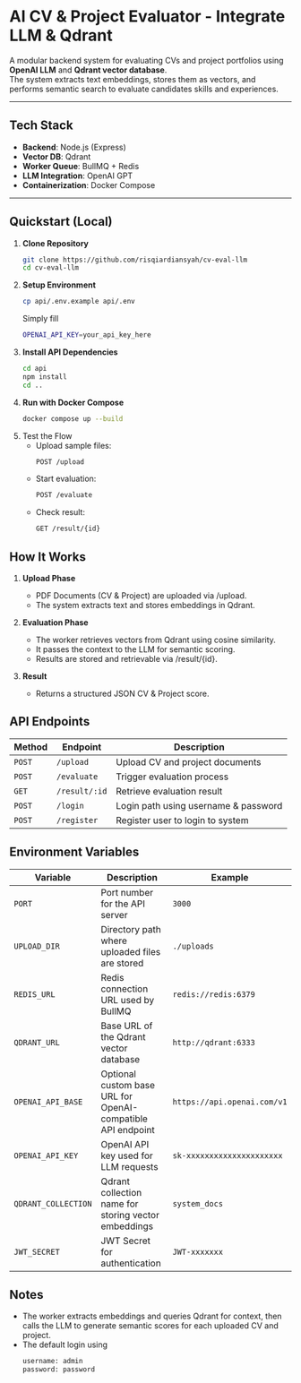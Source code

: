 # AI CV & Project Evaluator - Integrate LLM & Qdrant

A modular backend system for evaluating CVs and project portfolios using **OpenAI LLM** and **Qdrant vector database**.  
The system extracts text embeddings, stores them as vectors, and performs semantic search to evaluate candidates skills and experiences.

---

## Tech Stack

- **Backend**: Node.js (Express)
- **Vector DB**: Qdrant
- **Worker Queue**: BullMQ + Redis
- **LLM Integration**: OpenAI GPT
- **Containerization**: Docker Compose

---

## Quickstart (Local)

1. **Clone Repository**
   ```bash
   git clone https://github.com/risqiardiansyah/cv-eval-llm
   cd cv-eval-llm
2. **Setup Environment**    
   ```bash
   cp api/.env.example api/.env
   ```
   Simply fill
   ```bash
   OPENAI_API_KEY=your_api_key_here
4. **Install API Dependencies**
   ```bash
   cd api
   npm install
   cd ..
5. **Run with Docker Compose**
   ```bash
   docker compose up --build
6. Test the Flow
   - Upload sample files:
     ```bash
     POST /upload
   - Start evaluation:
     ```bash
     POST /evaluate
   - Check result:
     ```bash
     GET /result/{id}

## How It Works
1. **Upload Phase**
   - PDF Documents (CV & Project) are uploaded via /upload.
   - The system extracts text and stores embeddings in Qdrant.

2. **Evaluation Phase**
   - The worker retrieves vectors from Qdrant using cosine similarity.
   - It passes the context to the LLM for semantic scoring.
   - Results are stored and retrievable via /result/{id}.
     
3. **Result**
   - Returns a structured JSON CV & Project score.
  
## API Endpoints
| Method | Endpoint      | Description                    |
| ------ | ------------- | ------------------------------ |
| `POST` | `/upload`     | Upload CV and project documents |
| `POST` | `/evaluate`   | Trigger evaluation process     |
| `GET`  | `/result/:id` | Retrieve evaluation result     |
| `POST` | `/login`      | Login path using username & password     |
| `POST` | `/register`   | Register user to login to system     |

## Environment Variables
| Variable            | Description                                                 | Example                                    |
| ------------------- | ----------------------------------------------------------- | ------------------------------------------ |
| `PORT`              | Port number for the API server                              | `3000`                                     |
| `UPLOAD_DIR`        | Directory path where uploaded files are stored              | `./uploads`                                |
| `REDIS_URL`         | Redis connection URL used by BullMQ                         | `redis://redis:6379`                       |
| `QDRANT_URL`        | Base URL of the Qdrant vector database                      | `http://qdrant:6333`                       |
| `OPENAI_API_BASE`   | Optional custom base URL for OpenAI-compatible API endpoint | `https://api.openai.com/v1`                |
| `OPENAI_API_KEY`    | OpenAI API key used for LLM requests                        | `sk-xxxxxxxxxxxxxxxxxxxxx`                 |
| `QDRANT_COLLECTION` | Qdrant collection name for storing vector embeddings        | `system_docs`                              |
| `JWT_SECRET`        | JWT Secret for authentication                               | `JWT-xxxxxxx`                              |

## Notes
- The worker extracts embeddings and queries Qdrant for context, then calls the LLM to generate semantic scores for each uploaded CV and project.
- The default login using
  ```bash
  username: admin
  password: password

